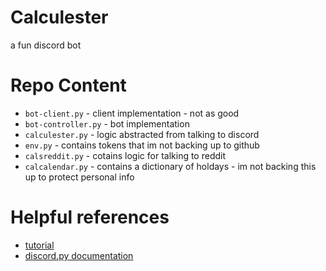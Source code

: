 # Calculester
 a fun discord bot

 # Repo Content
 - `bot-client.py` - client implementation - not as good
 - `bot-controller.py` - bot implementation
 - `calculester.py` - logic abstracted from talking to discord
 - `env.py` - contains tokens that im not backing up to github
 - `calsreddit.py` - cotains logic for talking to reddit
 - `calcalendar.py` - contains a dictionary of holdays - im not backing this up to protect personal info

 # Helpful references
 - [tutorial](https://realpython.com/how-to-make-a-discord-bot-python/)
 - [discord.py documentation](https://discordpy.readthedocs.io/en/latest/api.html#)
